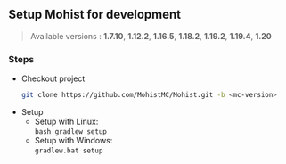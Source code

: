 ## Setup Mohist for development

> Available versions : **1.7.10**, **1.12.2**, **1.16.5**, **1.18.2**, **1.19.2**, **1.19.4**, **1.20**
### Steps
* Checkout project
    ```bash
    git clone https://github.com/MohistMC/Mohist.git -b <mc-version>
    ```
* Setup
  * Setup with Linux:  
    `bash gradlew setup`
  * Setup with Windows:  
    `gradlew.bat setup`
